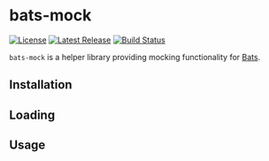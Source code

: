 # bats-mock

[![License](https://img.shields.io/badge/license-BSD-blue.svg)](https://raw.githubusercontent.com/grayhemp/bats-mock/master/LICENSE)
[![Latest Release](https://img.shields.io/github/release/grayhemp/bats-mock.svg)](https://github.com/grayhemp/bats-mock/releases/latest)
[![Build Status](https://travis-ci.org/grayhemp/bats-mock.svg?branch=master)](https://travis-ci.org/grayhemp/bats-mock)

`bats-mock` is a helper library providing mocking functionality for
[Bats][bats].

<!-- TODO(grayhemp): Add description -->

<!-- TODO(grayhemp): Add dependencies -->


## Installation


## Loading


## Usage


<!-- REFERENCES -->

[bats]: https://github.com/sstephenson/bats
